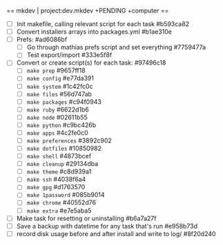 == mkdev | project:dev.mkdev +PENDING +computer ==
* [ ] Init makefile, calling relevant script for each task  #b593ca82
* [ ] Convert installers arrays into packages.yml  #b1ae310e
* [ ] Prefs:  #ad6086bf
    * [ ] Go through mathias prefs script and set everything  #7759477a
    * [ ] Test export/import  #333e5f8f
* [ ] Convert or create script(s) for each task:  #97496c18
    * [ ] `make prep`  #9657ff18
    * [ ] `make config`  #e77da391
    * [ ] `make system`  #1c42fc0c
    * [ ] `make files`  #56d747ab
    * [ ] `make packages`  #c94f0943
    * [ ] `make ruby`  #6622d1b6
    * [ ] `make node`  #02611b55
    * [ ] `make python`  #c9bc426b
    * [ ] `make apps`  #4c2fe0c0
    * [ ] `make preferences`  #3892c902
    * [ ] `make dotfiles`  #10850982
    * [ ] `make shell`  #4873bcef
    * [ ] `make cleanup`  #29134dba
    * [ ] `make theme`  #c8d939a1
    * [ ] `make ssh`  #4038f6a4
    * [ ] `make gpg`  #d1763570
    * [ ] `make 1password`  #085b9014
    * [ ] `make chrome`  #40552d76
    * [ ] `make extra`  #e7e5aba5
* [ ] Make task for resetting or uninstalling  #b6a7a27f
* [ ] Save a backup with datetime for any task that's run  #e958b73d
* [ ] record disk usage before and after install and write to log/  #8f20d240
